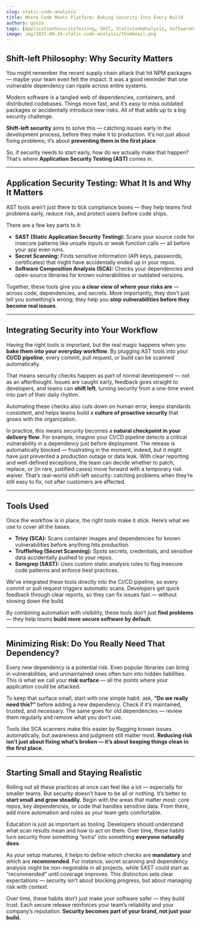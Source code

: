 ```yaml
---
slug: static-code-analysis
title: Where Code Meets Platform: Baking Security Into Every Build
authors: gonza
tags: [ApplicationSecurityTesting, SAST, StaticCodeAnalysis, SoftwareCompositionAnalysis, DependencyAnalysis, SecretDetection, VulnerabilityScanner]
image: img/2025-09-24-static-code-analysis/thumbnail.png
---
```


## Shift-left Philosophy: Why Security Matters
You might remember the recent supply chain attack that hit NPM packages — maybe your team even felt the impact. It was a good reminder that one vulnerable dependency can ripple across entire systems.

Modern software is a tangled web of dependencies, containers, and distributed codebases. Things move fast, and it’s easy to miss outdated packages or accidentally introduce new risks. All of that adds up to a big security challenge.

**Shift-left security** aims to solve this — catching issues early in the development process, before they make it to production. It’s not just about fixing problems; it’s about **preventing them in the first place**.

So, if security needs to start early, how do we actually make that happen? That’s where **Application Security Testing (AST)** comes in.

---

## Application Security Testing: What It Is and Why It Matters
AST tools aren’t just there to tick compliance boxes — they help teams find problems early, reduce risk, and protect users before code ships.

There are a few key parts to it:  
- **SAST (Static Application Security Testing):** Scans your source code for insecure patterns like unsafe inputs or weak function calls — all before your app even runs.  
- **Secret Scanning:** Finds sensitive information (API keys, passwords, certificates) that might have accidentally ended up in your repos.  
- **Software Composition Analysis (SCA):** Checks your dependencies and open-source libraries for known vulnerabilities or outdated versions.

Together, these tools give you **a clear view of where your risks are** — across code, dependencies, and secrets. More importantly, they don’t just tell you something’s wrong; they help you **stop vulnerabilities before they become real issues**.

---

## Integrating Security into Your Workflow
Having the right tools is important, but the real magic happens when you **bake them into your everyday workflow**. By plugging AST tools into your **CI/CD pipeline**, every commit, pull request, or build can be scanned automatically.

That means security checks happen as part of normal development — not as an afterthought. Issues are caught early, feedback goes straight to developers, and teams can **shift left**, turning security from a one-time event into part of their daily rhythm.

Automating these checks also cuts down on human error, keeps standards consistent, and helps teams build a **culture of proactive security** that grows with the organization.

In practice, this means security becomes a **natural checkpoint in your delivery flow**. For example, imagine your CI/CD pipeline detects a critical vulnerability in a dependency just before deployment. The release is automatically blocked — frustrating in the moment, indeed, but it might have just prevented a production outage or data leak. With clear reporting and well-defined exceptions, the team can decide whether to patch, replace, or (in rare, justified cases) move forward with a temporary risk waiver. 
That’s real-world shift-left security: catching problems when they’re still easy to fix, not after customers are affected.

---

## Tools Used
Once the workflow is in place, the right tools make it stick. Here’s what we use to cover all the bases:  
- **Trivy (SCA):** Scans container images and dependencies for known vulnerabilities before anything hits production.  
- **TruffleHog (Secret Scanning):** Spots secrets, credentials, and sensitive data accidentally pushed to your repos.  
- **Semgrep (SAST):** Uses custom static analysis rules to flag insecure code patterns and enforce best practices.

We’ve integrated these tools directly into the CI/CD pipeline, so every commit or pull request triggers automatic scans. Developers get quick feedback through clear reports, so they can fix issues fast — without slowing down the build.

By combining automation with visibility, these tools don’t just **find problems** — they help teams **build more secure software by default**.

---

## Minimizing Risk: Do You Really Need That Dependency?
Every new dependency is a potential risk. Even popular libraries can bring in vulnerabilities, and unmaintained ones often turn into hidden liabilities. This is what we call your **risk surface** — all the points where your application could be attacked.

To keep that surface small, start with one simple habit: ask, **“Do we really need this?”** before adding a new dependency. Check if it’s maintained, trusted, and necessary. The same goes for old dependencies — review them regularly and remove what you don’t use.

Tools like SCA scanners make this easier by flagging known issues automatically, but awareness and judgment still matter most. **Reducing risk isn’t just about fixing what’s broken — it’s about keeping things clean in the first place.**

---

## Starting Small and Staying Realistic
Rolling out all these practices at once can feel like a lot — especially for smaller teams. But security doesn’t have to be all or nothing. It’s better to **start small and grow steadily**. Begin with the areas that matter most: core repos, key dependencies, or code that handles sensitive data. From there, add more automation and rules as your team gets comfortable.

Education is just as important as tooling. Developers should understand what scan results mean and how to act on them. Over time, these habits turn security from something “extra” into something **everyone naturally does**.

As your setup matures, it helps to define which checks are **mandatory** and which are **recommended**. For instance, secret scanning and dependency analysis might be non-negotiable in all projects, while SAST could start as “recommended” until coverage improves. This distinction sets clear expectations — security isn’t about blocking progress, but about managing risk with context.

Over time, these habits don’t just make your software safer — they build trust. Each secure release reinforces your team’s reliability and your company’s reputation. **Security becomes part of your brand, not just your build.**